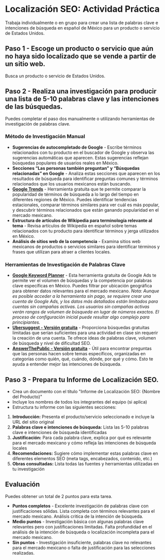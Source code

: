 # Localización SEO: Actividad Práctica
Trabaja individualmente o en grupo para crear una lista de palabras clave e intenciones de búsqueda en español de México para un producto o servicio de Estados Unidos.

## Paso 1 - Escoge un producto o servicio que aún no haya sido localizado que se vende a partir de un sitio web. 
Busca un producto o servicio de Estados Unidos.

## Paso 2 - Realiza una investigación para producir una lista de 5-10 palabras clave y las intenciones de las búsquedas. 
Puedes completar el paso dos manualmente o utilizando herramientas de investigación de palabras clave.

### Método de Investigación Manual
- **Sugerencias de autocompletado de Google** - Escribe términos relacionados con tu producto en el buscador de Google y observa las sugerencias automáticas que aparecen. Estas sugerencias reflejan búsquedas populares de usuarios reales en México.
-	**Secciones “Las personas también preguntan” y “Búsquedas relacionadas” en Google** - Analiza estas secciones que aparecen en los resultados de búsqueda para identificar preguntas comunes y términos relacionados que los usuarios mexicanos están buscando.
-	**[Google Trends](https://trends.google.com/trends/)** - Herramienta gratuita que te permite comparar la popularidad de términos de búsqueda a lo largo del tiempo en diferentes regiones de México. Puedes identificar tendencias estacionales, comparar términos similares para ver cuál es más popular, y descubrir términos relacionados que están ganando popularidad en el mercado mexicano.
-	**Estructura de artículos de Wikipedia para terminología relevante al tema** - Revisa artículos de Wikipedia en español sobre temas relacionados con tu producto para identificar términos y jerga utilizados en México.
-	**Análisis de sitios web de la competencia** - Examina sitios web mexicanos de productos o servicios similares para identificar términos y frases que utilizan para atraer a clientes locales.

### Herramientas de Investigación de Palabras Clave
-	**[Google Keyword Planner](https://support.google.com/google-ads/answer/7337243?hl=es-MX)** - Esta herramienta gratuita de Google Ads te permite ver el volumen de búsquedas y la competencia por palabras clave específicas en México. Puedes filtrar por ubicación geográfica para obtener datos relevantes para el mercado mexicano. *Nota: Aunque es posible acceder a la herramienta sin pago, se requiere crear una cuenta de Google Ads, y los datos más detallados están limitados para cuentas sin campañas activas. Los usuarios sin campañas activas verán rangos de volumen de búsqueda en lugar de números exactos. El proceso de configuración inicial puede resultar algo complejo para principiantes.*
-	**[Ubersuggest - Versión gratuita](https://neilpatel.com/ubersuggest/)** - Proporciona búsquedas gratuitas limitadas que serían suficientes para una actividad en clase sin requerir la creación de una cuenta. Te ofrece ideas de palabras clave, volumen de búsqueda y nivel de dificultad SEO.
-	**[AnswerThePublic - Versión gratuita](https://answerthepublic.com)** - Útil para encontrar preguntas que las personas hacen sobre temas específicos, organizadas en categorías como quién, qué, cuándo, dónde, por qué y cómo. Esto te ayuda a entender mejor las intenciones de búsqueda.

## Paso 3 - Prepara tu Informe de Localización SEO.
-	Crea un documento con el título "Informe de Localización SEO: {Nombre del Producto}"
-	Incluye los nombres de todos los integrantes del equipo (si aplica)
-	Estructura tu informe con las siguientes secciones:
1.	**Introducción:** Presenta el producto/servicio seleccionado e incluye la URL del sitio original
2.	**Palabras clave e intenciones de búsqueda:** Lista las 5-10 palabras clave e intenciones de búsqueda identificadas
3.	**Justificación:** Para cada palabra clave, explica por qué es relevante para el mercado mexicano y cómo refleja las intenciones de búsqueda locales
4.	**Recomendaciones:** Sugiere cómo implementar estas palabras clave en diferentes elementos SEO (meta tags, encabezados, contenido, etc.)
5.	**Obras consultadas:** Lista todas las fuentes y herramientas utilizadas en tu investigación

## Evaluación
Puedes obtener un total de 2 puntos para esta tarea.
-	**Puntos completos** - Excelente investigación de palabras clave con justificaciones sólidas. Lista completa con términos relevantes para el mercado mexicano. Análisis critica de la intención de búsqueda.
-	**Medio puntos** - Investigación básica con algunas palabras clave relevantes pero con justificaciones limitadas. Falta profundidad en el análisis de la intención de búsqueda o localización incompleta para el mercado mexicano.
-	**Sin puntos** - Investigación insuficiente, palabras clave no relevantes para el mercado mexicano o falta de justificación para las selecciones realizadas.


